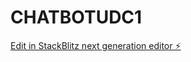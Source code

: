 # CHATBOTUDC1

[Edit in StackBlitz next generation editor ⚡️](https://stackblitz.com/~/github.com/joselacunzarw/CHATBOTUDC1)
